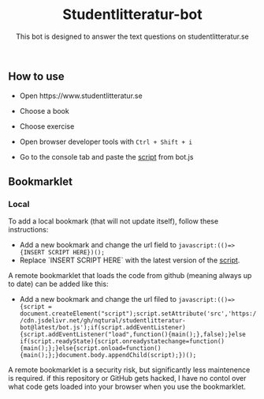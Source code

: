 <div align="center">
  <h1>Studentlitteratur-bot</h1>
  <p>This bot is designed to answer the text questions on studentlitteratur.se</p>
  <br>
</div>
<h2>How to use</h2>
<ul>
  <li><p>Open https://www.studentlitteratur.se</p></li>
  <li><p>Choose a book</p></li>
  <li><p>Choose exercise</p></li>
  <li><p>Open browser developer tools with <code>Ctrl + Shift + i</code></p></li>
  <li><p>Go to the console tab and paste the <a href="https://raw.githubusercontent.com/Nqtural/Studentlitteratur-bot/main/bot.js">script</a> from bot.js</p></li>
</ul>
<h2>Bookmarklet</h2>
<h3>Local</h3>
<p>To add a local bookmark (that will not update itself), follow these instructions:</p>
<ul>
  <li>Add a new bookmark and change the url field to <code>javascript:(()=>{INSERT SCRIPT HERE})();</code></li>
  <li>Replace `INSERT SCRIPT HERE` with the latest version of the <a href="https://raw.githubusercontent.com/Nqtural/Studentlitteratur-bot/main/bot.js">script</a>.</li>
</ul>
<p>A remote bookmarklet that loads the code from github (meaning always up to date) can be added like this:</p>
<ul>
  <li>Add a new bookmark and change the url filed to <code>javascript:(()=>{script = document.createElement("script");script.setAttribute('src','https://cdn.jsdelivr.net/gh/nqtural/studentlitteratur-bot@latest/bot.js');if(script.addEventListener){script.addEventListener("load",function(){main();},false);}else if(script.readyState){script.onreadystatechange=function(){main();};}else{script.onload=function(){main();};}document.body.appendChild(script);})();</code></li>
</ul>
<p>A remote bookmarklet is a security risk, but significantly less maintenence is required. if this repository or GitHub gets hacked, I have no contol over what code gets loaded into your browser when you use the bookmarklet.</p>
